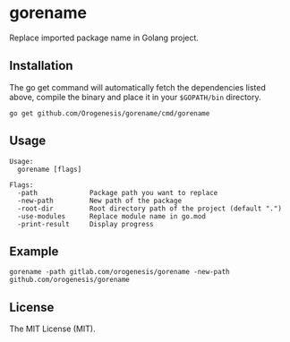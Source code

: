 # gorename

Replace imported package name in Golang project.

## Installation

The go get command will automatically fetch the dependencies listed above, compile the binary and place it in your `$GOPATH/bin` directory.  
```shell script
go get github.com/Orogenesis/gorename/cmd/gorename
```

## Usage

```text
Usage:
  gorename [flags]

Flags:
  -path             Package path you want to replace
  -new-path         New path of the package
  -root-dir         Root directory path of the project (default ".")
  -use-modules      Replace module name in go.mod
  -print-result     Display progress
```

## Example

```shell script
gorename -path gitlab.com/orogenesis/gorename -new-path github.com/orogenesis/gorename
```

## License

The MIT License (MIT).
